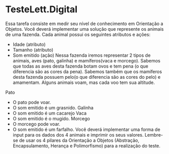 # TesteLett.Digital
Essa tarefa consiste em medir seu nível de conhecimento em Orientação a
Objetos.
Você deverá implementar uma solução que represente os animais de uma fazenda.
Cada animal possui os seguintes atributos e ações:
- Idade (atributo)
- Tamanho (atributo)
- Som emitido (ação)
Nessa fazenda iremos representar 2 tipos de animais, aves (pato, galinha) e
mamíferos(vaca e morcego). Sabemos que todas as aves desta fazenda botam
ovos e tem pena (o que diferencia são as cores da pena). Sabemos também que os
mamíferos desta fazenda possuem pelo(o que diferencia são as cores do pelo) e
amamentam. Alguns animais voam, mas cada voo tem sua altitude.

Pato
- O pato pode voar.
- O som emitido é um grasnido.
Galinha
- O som emitido é um cacarejo
Vaca
- O som emitido é o mugido.
Morcego
- O morcego pode voar.
- O som emitido é um farfalho.
Você deverá implementar uma forma de input para os dados dos 4 animais e
imprimir os seus valores.
Lembre-se de usar os 4 pilares da Orientação a Objetos (Abstração,
Encapsulamento, Herança e Polimorfismo) para a realização do teste.
